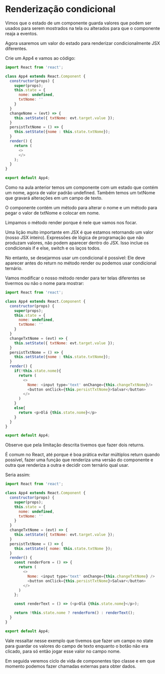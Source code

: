 # Renderização condicional

Vimos que o estado de um componente guarda valores que podem ser usados para serem mostrados na tela ou alterados para que o componente reaja a eventos.

Agora usaremos um valor do estado para renderizar condicionalmente JSX diferentes.

Crie um App4 e vamos ao código:

```js
import React from 'react';

class App4 extends React.Component {
  constructor(props) {
    super(props);
    this.state = {
      nome: undefined,
      txtNome: ''
    }
  }
  changeNome = (evt) => {
    this.setState({ txtNome: evt.target.value });
  }
  persistTxtNome = () => {
    this.setState({nome : this.state.txtNome});
  }
  render() {
    return (
      <>
      </>
    );
  }
}

export default App4;
```

Como na aula anterior temos um componente com um estado que contém um nome, agora de valor padrão undefined. Também temos um txtNome que gravará alterações em um campo de texto.

O componente contém um método para alterar o nome e um método para pegar o valor de txtNome e colocar em nome.

Limpamos o método render porque é nele que vamos nos focar.

Uma lição muito importante em JSX é que estamos retornando um valor (nosso JSX inteiro). Expressões de lógica de programação que não produzam valores, não podem aparecer dentro do JSX. Isso inclue os condicionais if e else, switch e os laços todos.

No entanto, se desejarmos usar um condicional é possível: Ele deve aparecer antes do return no método render ou podemos usar condicional ternário.

Vamos modificar o nosso método render para ter telas diferentes se tivermos ou não o nome para mostrar:

```js
import React from 'react';

class App4 extends React.Component {
  constructor(props) {
    super(props);
    this.state = {
      nome: undefined,
      txtNome: ''
    }
  }
  changeTxtNome = (evt) => {
    this.setState({ txtNome: evt.target.value });
  }
  persistTxtNome = () => {
    this.setState({nome : this.state.txtNome});
  }
  render() {
    if(!this.state.nome){
      return (
        <>
          Nome: <input type='text' onChange={this.changeTxtNome}/>
          <button onClick={this.persistTxtNome}>Salvar</button>
        </>
      )
    }
    else{
      return <p>Olá {this.state.nome}</p>
    }
  }
}

export default App4;
```

Observe que pela limitação descrita tivemos que fazer dois returns.

É comum no React, até porque é boa prática evitar múltiplos return quando possível, fazer uma função que renderiza uma versão do componente e outra que renderiza a outra e decidir com ternário qual usar.

Seria assim:

```js
import React from 'react';

class App4 extends React.Component {
  constructor(props) {
    super(props);
    this.state = {
      nome: undefined,
      txtNome: ''
    }
  }
  changeTxtNome = (evt) => {
    this.setState({ txtNome: evt.target.value });
  }
  persistTxtNome = () => {
    this.setState({ nome: this.state.txtNome });
  }
  render() {
    const renderForm = () => {
      return (
        <>
          Nome: <input type='text' onChange={this.changeTxtNome} />
          <button onClick={this.persistTxtNome}>Salvar</button>
        </>
      )
    };

    const renderText = () => (<p>Olá {this.state.nome}</p>);

    return !this.state.nome ? renderForm() : renderText();
  }
}

export default App4;
```

Vale ressaltar nesse exemplo que tivemos que fazer um campo no state para guardar os valores do campo de texto enquanto o botão não era clicado, para só então jogar esse valor no campo nome.

Em seguida veremos ciclo de vida de componentes tipo classe e em que momento podemos fazer chamadas externas para obter dados.


